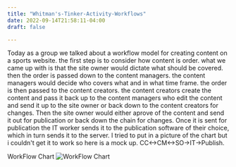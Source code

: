 ```yaml
---
title: "Whitman's-Tinker-Activity-Workflows"
date: 2022-09-14T21:58:11-04:00
draft: false

---
```


Today as a group we talked about a workflow model for creating content on a sports website. the first step is to consider how content is order. what we came up with is that the site owner would dictate what should be covered. then the order is passed down to the content managers. the content managers would decide who covers what and in what time frame. the order is then passed to the content creators. the content creators create the content and pass it back up to the content managers who edit the content and send it up to the site owner or back down to the content creators for changes. Then the site owner would either aprove of the content and send it out for publication or back down the chain for changes. Once it is sent for publication the IT worker sends it to the publication software of their choice, which in turn sends it to the server. I tried to put in a picture of the chart but i couldn't get it to work so here is a mock up. CC<->CM<->SO->IT->Publish. 

WorkFlow Chart
![WorkFlow Chart](/WorkFlow.jpg)